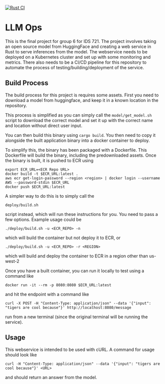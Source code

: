 [![Rust CI](https://github.com/NikhilSinha0/llm_mlops/actions/workflows/rust.yml/badge.svg)](https://github.com/NikhilSinha0/llm_mlops/actions/workflows/rust.yml)

# LLM Ops

This is the final project for group 6 for IDS 721. The project involves taking an open source model from HuggingFace and creating a web service in Rust to serve inferences from the model. The webservice needs to be deployed on a Kubernetes cluster and set up with some monitoring and metrics. There also needs to be a CI/CD pipeline for this repository to automate the process of testing/building/deployment of the service.

## Build Process

The build process for this project is requires some assets. First you need to download a model from huggingface, and keep it in a known location in the repository.

This process is simplified as you can simply call the `model/get_model.sh` script to download the correct model and set it up with the correct name and location without direct user input.

You can then build this binary using `cargo build`. You then need to copy it alongside the built application binary into a docker container to deploy.

To simplify this, the binary has been packaged with a Dockerfile. This Dockerfile will build the binary, including the predownloaded assets. Once the binary is built, it is pushed to ECR using

```
export ECR_URL=<ECR Repo URL>
docker build -t $ECR_URL:latest .
aws ecr get-login-password --region <region> | docker login --username AWS --password-stdin $ECR_URL
docker push $ECR_URL:latest
```

A simpler way to do this is to simply call the
```
deploy/build.sh
```
script instead, which will run these instructions for you. You need to pass a few options. Example usage could be
```
./deploy/build.sh -u <ECR_REPO> -n
```
which will build the container but not deploy it to ECR, or
```
./deploy/build.sh -u <ECR_REPO> -r <REGION>
```
which will build and deploy the container to ECR in a region other than us-west-2

Once you have a built container, you can run it locally to test using a command like
```
docker run -it --rm -p 8080:8080 $ECR_URL:latest
```

and hit the endpoint with a command like
```
curl -X POST -H "Content-Type: application/json" --data '{"input": "tigers are cool because"}' http://localhost:8080/message
```
run from a new terminal (since the original terminal will be running the service).


## Usage

This webservice is intended to be used with cURL. A command for usage should look like

```
curl -H "Content-Type: application/json" --data '{"input": "tigers are cool because"}' <URL>
```

and should return an answer from the model.

